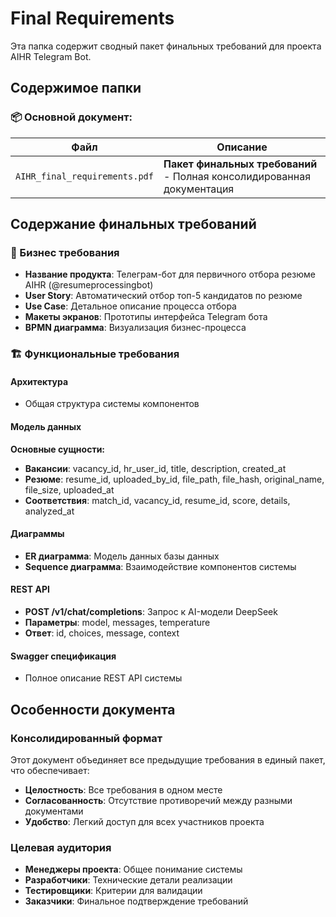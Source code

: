 # Final Requirements

Эта папка содержит сводный пакет финальных требований для проекта AIHR Telegram Bot.

## Содержимое папки

### 📦 Основной документ:

| Файл | Описание |
|------|-----------|
| `AIHR_final_requirements.pdf` | **Пакет финальных требований** - Полная консолидированная документация |

## Содержание финальных требований

### 🎯 Бизнес требования
- **Название продукта**: Телеграм-бот для первичного отбора резюме AIHR (@resumeprocessingbot)
- **User Story**: Автоматический отбор топ-5 кандидатов по резюме
- **Use Case**: Детальное описание процесса отбора
- **Макеты экранов**: Прототипы интерфейса Telegram бота
- **BPMN диаграмма**: Визуализация бизнес-процесса

### 🏗️ Функциональные требования

#### Архитектура
- Общая структура системы компонентов

#### Модель данных
**Основные сущности:**
- **Вакансии**: vacancy_id, hr_user_id, title, description, created_at
- **Резюме**: resume_id, uploaded_by_id, file_path, file_hash, original_name, file_size, uploaded_at
- **Соответствия**: match_id, vacancy_id, resume_id, score, details, analyzed_at

#### Диаграммы
- **ER диаграмма**: Модель данных базы данных
- **Sequence диаграмма**: Взаимодействие компонентов системы

#### REST API
- **POST /v1/chat/completions**: Запрос к AI-модели DeepSeek
- **Параметры**: model, messages, temperature
- **Ответ**: id, choices, message, context

#### Swagger спецификация
- Полное описание REST API системы

## Особенности документа

### Консолидированный формат
Этот документ объединяет все предыдущие требования в единый пакет, что обеспечивает:
- **Целостность**: Все требования в одном месте
- **Согласованность**: Отсутствие противоречий между разными документами
- **Удобство**: Легкий доступ для всех участников проекта

### Целевая аудитория
- **Менеджеры проекта**: Общее понимание системы
- **Разработчики**: Технические детали реализации
- **Тестировщики**: Критерии для валидации
- **Заказчики**: Финальное подтверждение требований



